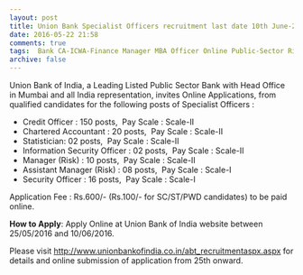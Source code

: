 ```yaml
---
layout: post
title: Union Bank Specialist Officers recruitment last date 10th June-2016   
date: 2016-05-22 21:58
comments: true
tags:  Bank CA-ICWA-Finance Manager MBA Officer Online Public-Sector Risk Security Specialist 
archive: false
---
```

Union Bank of India, a Leading Listed Public Sector Bank with Head Office in Mumbai and all India representation, invites Online Applications, from qualified candidates for the following posts of Specialist Officers :

- Credit Officer : 150 posts,  Pay Scale : Scale-II  
- Chartered Accountant : 20 posts,  Pay Scale : Scale-II  
- Statistician: 02 posts,  Pay Scale : Scale-II  
- Information Security Officer : 02 posts,  Pay Scale : Scale-II
- Manager (Risk) : 10 posts,  Pay Scale : Scale-II  
- Assistant Manager (Risk) : 08 posts,  Pay Scale : Scale-I 
- Security Officer : 16 posts,  Pay Scale : Scale-I 




Application Fee : Rs.600/- (Rs.100/- for SC/ST/PWD candidates) to be paid online.




**How to Apply**: Apply Online at Union Bank of India website between 25/05/2016 and 10/06/2016. 


Please visit <http://www.unionbankofindia.co.in/abt_recruitmentaspx.aspx> for details and online submission of application from 25th onward.